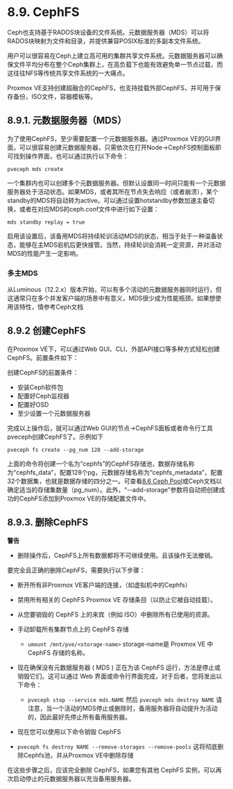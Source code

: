 # 8.9. CephFS

Ceph也支持基于RADOS块设备的文件系统。元数据服务器（MDS）可以将RADOS块映射为文件和目录，并提供兼容POSIX标准的多副本文件系统。

用户可以很容易在Ceph上建立高可用的集群共享文件系统。元数据服务器可以确保文件平均分布在整个Ceph集群上，在高负载下也能有效避免单一节点过载，而这往往NFS等传统共享文件系统的一大痛点。

Proxmox VE支持创建超融合的CephFS，也支持挂载外部CephFS，并可用于保存备份，ISO文件，容器模板等。


## 8.9.1. 元数据服务器（MDS）

为了使用CephFS，至少需要配置一个元数据服务器。通过Proxmox VE的GUI界面，可以很容易创建元数据服务器，只需依次在打开Node→CephFS控制面板即可找到操作界面，也可以通过执行以下命令：

```
pveceph mds create
```

一个集群内也可以创建多个元数据服务器。但默认设置同一时间只能有一个元数据服务器处于活动状态。如果MDS，或者其所在节点失去响应（或者崩溃），某个standby的MDS将自动转为active。可以通过设置hotstandby参数加速主备切换，或者在对应MDS的ceph.conf文件中进行如下设置：

```
mds standby replay = true
```

启用该设置后，该备用MDS将持续轮训活动MDS的状态，相当于处于一种温备状态，能够在主MDS宕机后更快接管。当然，持续轮训会消耗一定资源，并对活动MDS的性能产生一定影响。


### 多主MDS

从Luminous（12.2.x）版本开始，可以有多个活动的元数据服务器同时运行，但这通常只在多个并发客户端的场景中有意义，MDS很少成为性能瓶颈。如果想使用该特性，情参考Ceph文档

## 8.9.2 创建CephFS

在Proxmox VE下，可以通过Web GUI、CLI、外部API接口等多种方式轻松创建CephFS。前置条件如下：

  创建CephFS的前置条件：

-  安装Ceph软件包
-  配置好Ceph监视器
-  配置好OSD
-  至少设置一个元数据服务器

完成以上操作后，就可以通过Web GUI的节点→CephFS面板或者命令行工具pveceph创建CephFS了。示例如下

```
pveceph fs create --pg_num 128 --add-storage
```


上面的命令将创建一个名为“cephfs”的CephFS存储池，数据存储名称为“cephfs_data”，配置128个pg，元数据存储名称为“cephfs_metadata”，配置32个数据集，也就是数据存储的四分之一。可查看[8.6 Ceph Pool](./cephpools.md)或Ceph文档以确定适当的存储集数量（pg_num）。此外，“--add-storage”参数将自动把创建成功的CephFS添加到Proxmox VE的存储配置文件中。


## 8.9.3. 删除CephFS

**警告**

- 删除操作后，CephFS上所有数据都将不可继续使用。且该操作无法撤销。

要完全且正确的删除CephFS，需要执行以下步骤：

- 断开所有非Proxmox VE客户端的连接，（如虚拟机中的Cephfs）
  
- 禁用所有相关的 CephFS Proxmox VE 存储条目（以防止它被自动挂载）。
  
- 从您要销毁的 CephFS 上的来宾（例如 ISO）中删除所有已使用的资源。


- 手动卸载所有集群节点上的 CephFS 存储

  - `umount /mnt/pve/<storage-name>`  storage-name是 Proxmox VE 中 CephFS 存储的名称。

- 现在确保没有元数据服务器 ( MDS ) 正在为该 CephFS 运行，方法是停止或销毁它们。这可以通过 Web 界面或命令行界面完成，对于后者，您将发出以下命令：
  - `pveceph stop --service mds.NAME` 然后 `pveceph mds destroy NAME` 请注意，当一个活动的MDS停止或删除时，备用服务器将自动提升为活动的，因此最好先停止所有备用服务器。

-  现在您可以使用以下命令销毁 CephFS
  - `pveceph fs destroy NAME --remove-storages --remove-pools` 这将彻底删除Cephfs池，并从Proxmox VE中删除存储

在这些步骤之后，应该完全删除 CephFS，如果您有其他 CephFS 实例，可以再次启动停止的元数据服务器以充当备用服务器。

